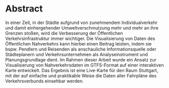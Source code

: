 # Abstract

In einer Zeit, in der Städte aufgrund von zunehmendem Individualverkehr und damit einhergehender Umweltverschmutzung mehr und mehr an ihre Grenzen stoßen, wird die Verbesserung der Öffentlichen Verkehrsinfrastruktur immer wichtiger. Die Visualisierung von Daten des Öffentlichen Nahverkehrs kann hierbei einen Beitrag leisten, indem sie bspw. Pendlern und Reisenden als anschauliche Informationsquelle oder Städteplanern und Verkehrsunternehmen als Analyseinstrument und Planungsgrundlage dient. 
  Im Rahmen dieser Arbeit wurde ein Ansatz zur Visualisierung von Nahverkehrsdaten im GTFS-Format auf einer interaktiven Karte entwickelt. Das Ergebnis ist eine Live-Karte für den Raum Stuttgart, mit der auf einfache und praktikable Weise die Daten aller Fahrpläne des Verkehrsverbunds einsehbar werden. 
